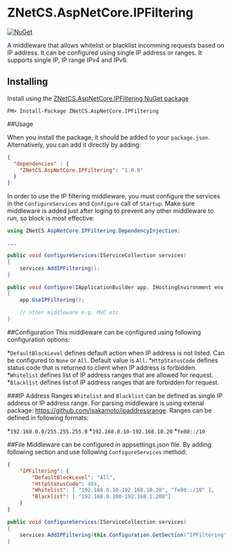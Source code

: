 # ZNetCS.AspNetCore.IPFiltering

[![NuGet](https://img.shields.io/nuget/v/ZNetCS.AspNetCore.IPFiltering.svg)](https://www.nuget.org/packages/ZNetCS.AspNetCore.IPFiltering)

A middleware that allows whitelist or blacklist incomming requests based on IP address. It can be configured using single IP address or ranges.
It supports single IP, IP range IPv4 and IPv6. 

## Installing 

Install using the [ZNetCS.AspNetCore.IPFiltering NuGet package](https://www.nuget.org/packages/ZNetCS.AspNetCore.IPFiltering)

```
PM> Install-Package ZNetCS.AspNetCore.IPFiltering
```

##Usage 

When you install the package, it should be added to your `package.json`. Alternatively, you can add it directly by adding:


```json
{
  "dependencies" : {
    "ZNetCS.AspNetCore.IPFiltering": "1.0.0"
  }
}
```

In order to use the IP filtering middleware, you must configure the services in the `ConfigureServices` and `Configure` call of `Startup`. Make
sure middleware is added just after loging to prevent any other middleware to run, so block is most effective: 

```csharp
using ZNetCS.AspNetCore.IPFiltering.DependencyInjection;
```

```
...
```

```csharp
public void ConfigureServices(IServiceCollection services)
{
    services.AddIPFiltering();
}

public void Configure(IApplicationBuilder app, IHostingEnvironment env, ILoggerFactory loggerFactory)
{   
	app.UseIPFiltering();

	// other middleware e.g. MVC etc
}
```

 ##Configuration
This middleware can be configured using following configuration options:

*`DefaultBlockLevel` defines default action when IP address is not listed. Can be configured to `None` or `All`. Default value is `All`.
*`HttpStatusCode` defines status code that is returned to client when IP address is forbidden.
*`Whitelist` defines list of IP address ranges that are allowed for request.
*`Blacklist` defines list of IP address ranges that are forbidden for request.

 ###IP Address Ranges
 `Whitelist` and `Blacklist` can be defined as single IP address or IP address range. For parsing middleware is using extenal 
 package: https://github.com/jsakamoto/ipaddressrange. Ranges can be defined in following formats:

 *`192.168.0.0/255.255.255.0`
 *`192.168.0.10-192.168.10.20`
 *`fe80::/10`

 ##File
 Middleware can be configured in appsettings.json file. By adding following section and use following `ConfigureServices` method:

```json
{
    "IPFiltering": {
        "DefaultBlockLevel": "All",
        "HttpStatusCode": 404,
        "Whitelist": [ "192.168.0.10-192.168.10.20", "fe80::/10" ],
        "Blacklist": [ "192.168.0.100-192.168.1.200"]
    }
}
```
```csharp
public void ConfigureServices(IServiceCollection services)
{
    services.AddIPFiltering(this.Configuration.GetSection("IPFiltering"));
}
```
